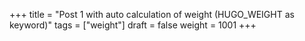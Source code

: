 +++
title = "Post 1 with auto calculation of weight (HUGO_WEIGHT as keyword)"
tags = ["weight"]
draft = false
weight = 1001
+++
